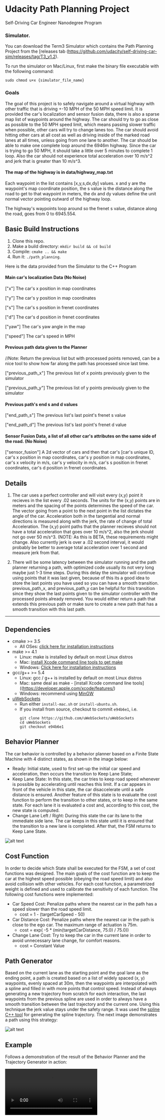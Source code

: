 [image1]: ./images/fsm.png "FSM"
[image2]: ./images/spline.png "Path"
[video1]: ./images/video.mp4 "Video"

# Udacity Path Planning Project
Self-Driving Car Engineer Nanodegree Program
   
### Simulator.
You can download the Term3 Simulator which contains the Path Planning Project from the [releases tab (https://github.com/udacity/self-driving-car-sim/releases/tag/T3_v1.2).  

To run the simulator on Mac/Linux, first make the binary file executable with the following command:
```shell
sudo chmod u+x {simulator_file_name}
```

### Goals
The goal of this project is to safely navigate around a virtual highway with other traffic that is driving +-10 MPH of the 50 MPH speed limit. It is provided the car's localization and sensor fusion data, there is also a sparse map list of waypoints around the highway. The car should try to go as close as possible to the 50 MPH speed limit, which means passing slower traffic when possible, other cars will try to change lanes too. The car should avoid hitting other cars at all cost as well as driving inside of the marked road lanes at all times, unless going from one lane to another. The car should be able to make one complete loop around the 6946m highway. Since the car is trying to go 50 MPH, it should take a little over 5 minutes to complete 1 loop. Also the car should not experience total acceleration over 10 m/s^2 and jerk that is greater than 10 m/s^3.

#### The map of the highway is in data/highway_map.txt
Each waypoint in the list contains  [x,y,s,dx,dy] values. x and y are the waypoint's map coordinate position, the s value is the distance along the road to get to that waypoint in meters, the dx and dy values define the unit normal vector pointing outward of the highway loop.

The highway's waypoints loop around so the frenet s value, distance along the road, goes from 0 to 6945.554.

## Basic Build Instructions

1. Clone this repo.
2. Make a build directory: `mkdir build && cd build`
3. Compile: `cmake .. && make`
4. Run it: `./path_planning`.

Here is the data provided from the Simulator to the C++ Program

#### Main car's localization Data (No Noise)

["x"] The car's x position in map coordinates

["y"] The car's y position in map coordinates

["s"] The car's s position in frenet coordinates

["d"] The car's d position in frenet coordinates

["yaw"] The car's yaw angle in the map

["speed"] The car's speed in MPH

#### Previous path data given to the Planner

//Note: Return the previous list but with processed points removed, can be a nice tool to show how far along
the path has processed since last time. 

["previous_path_x"] The previous list of x points previously given to the simulator

["previous_path_y"] The previous list of y points previously given to the simulator

#### Previous path's end s and d values 

["end_path_s"] The previous list's last point's frenet s value

["end_path_d"] The previous list's last point's frenet d value

#### Sensor Fusion Data, a list of all other car's attributes on the same side of the road. (No Noise)

["sensor_fusion"] A 2d vector of cars and then that car's [car's unique ID, car's x position in map coordinates, car's y position in map coordinates, car's x velocity in m/s, car's y velocity in m/s, car's s position in frenet coordinates, car's d position in frenet coordinates. 

## Details

1. The car uses a perfect controller and will visit every (x,y) point it recieves in the list every .02 seconds. The units for the (x,y) points are in meters and the spacing of the points determines the speed of the car. The vector going from a point to the next point in the list dictates the angle of the car. Acceleration both in the tangential and normal directions is measured along with the jerk, the rate of change of total Acceleration. The (x,y) point paths that the planner recieves should not have a total acceleration that goes over 10 m/s^2, also the jerk should not go over 50 m/s^3. (NOTE: As this is BETA, these requirements might change. Also currently jerk is over a .02 second interval, it would probably be better to average total acceleration over 1 second and measure jerk from that.

2. There will be some latency between the simulator running and the path planner returning a path, with optimized code usually its not very long maybe just 1-3 time steps. During this delay the simulator will continue using points that it was last given, because of this its a good idea to store the last points you have used so you can have a smooth transition. previous_path_x, and previous_path_y can be helpful for this transition since they show the last points given to the simulator controller with the processed points already removed. You would either return a path that extends this previous path or make sure to create a new path that has a smooth transition with this last path.

---

## Dependencies

* cmake >= 3.5
  * All OSes: [click here for installation instructions](https://cmake.org/install/)
* make >= 4.1
  * Linux: make is installed by default on most Linux distros
  * Mac: [install Xcode command line tools to get make](https://developer.apple.com/xcode/features/)
  * Windows: [Click here for installation instructions](http://gnuwin32.sourceforge.net/packages/make.htm)
* gcc/g++ >= 5.4
  * Linux: gcc / g++ is installed by default on most Linux distros
  * Mac: same deal as make - [install Xcode command line tools]((https://developer.apple.com/xcode/features/)
  * Windows: recommend using [MinGW](http://www.mingw.org/)
* [uWebSockets](https://github.com/uWebSockets/uWebSockets)
  * Run either `install-mac.sh` or `install-ubuntu.sh`.
  * If you install from source, checkout to commit `e94b6e1`, i.e.
    ```
    git clone https://github.com/uWebSockets/uWebSockets 
    cd uWebSockets
    git checkout e94b6e1
    ```

## Behavior Planner

The car behavior is controlled by a behavior planner based on a Finite State Machine with 4 distinct states, as shown in the image below:
* Ready: Initial state, used to first set-up the initial car speed and acceleration, then occurs the transition to Keep Lane State;
* Keep Lane State: In this state, the car tries to keep road speed whenever is possible by accelerating until reaches this limit. If a car appears in front of the vehicle in this state, the car disaccelerate until a safe distance is ensured. Another feature of this state is to evaluate the cost function to perform the transition to other states, or to keep in the same state. For each lane it is evaluated a cost and, according to this cost, the new state is computed.
* Change Lane Left / Right: During this state the car its lane to the immediate side lane. The car keeps in this state until it is ensured that the transition to a new lane is completed. After that, the FSM returns to Keep Lane State.

![alt text][image1]

## Cost Function

In order to decide which State shall be executed for the FSM, a set of cost functions was designed. The main goals of the cost function are to keep the car at the highest speed possible (obeying the road speed limit) and also avoid collision with other vehicles. For each cost function, a parametrized weight is defined and used to calibrate the sensitivity of each function. The following cost functions were implemented:
* Car Speed Cost: Penalize paths where the nearest car in the path has a speed slower than the road speed limit.
  - cost = 1 - (targetCarSpeed - 50)
* Car Distance Cost: Penalize paths where the nearest car in the path is close to the ego car. The maximum range of actuation is 75m.
  - cost = exp( -5 * (min(targetCarDistance, 75.0) / 75.0))
* Change Lane Cost: Try to keep the car in the current lane in order to avoid unnecessary lane change, for comfort reasons.
  - cost = Constant Value

## Path Generator

Based on the current lane as the starting point and the goal lane as the ending point, a path is created based on a list of widely spaced (x, y) waypoints, evenly spaced at 30m, then the waypoints are interpolated with a spline and filled in with more points that control speed.
Instead of always generating a new trajectory from scratch for each interaction, the last waypoints from the previous spline are used in order to always have a smooth transition between the last trajectory and the current one. Using this technique the jerk value stays under the safety range.
It was used the [spline C++ tool](http://kluge.in-chemnitz.de/opensource/spline/) for generating the spline trajectory. The next image demonstrates a path using this strategy:

![alt text][image2]

## Example

Follows a demonstration of the result of the Behavior Planner and the Trajectory Generator in action:

![alt text][video1]

